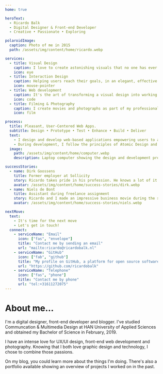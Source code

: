 ```yaml
---
home: true

heroText:
  - Ricardo Balk
  - Digital Designer & Front-end Developer
  - Creative • Passionate • Exploring

polaroidImage:
  caption: Photo of me in 2015
  path: /assets/img/content/home/ricardo.webp

services:
  - title: Visual Design
    caption: I love to create astonishing visuals that no one has ever seen before.
    icon: eye
  - title: Interaction Design
    caption: Helping users reach their goals, in an elegant, effective & satisfying way.
    icon: mouse-pointer
  - title: Web development
    caption: It's the art of transforming a visual design into working code.
    icon: code
  - title: Filming & Photography
    caption: I create movies and photographs as part of my professional hobby.
    icon: film

process:
  title: Pleasant, User-Centered Web Apps.
  subtitle: Design • Prototype • Test • Enhance • Build • Deliver
  text:
    - I design and develop web-based applications empowering users to achieve their goals in an easy, effective and pleasant way. I design according to the Design Thinking method, keeping users closely involved during the design process.
    - During development, I follow the principles of Atomic Design and use the latest web technologies available. such as Vue.js, Angular and React.
  image:
    path: /assets/img/content/home/computer.webp
    description: Laptop computer showing the design and development process

successStories:
  - name: Dirk Goossens
    title: Former employer at Sollicity
    story: Ricardo takes pride in his profession. He knows a lot of it and has a great ambition to always learn more. He is upbeat and sociale and I very much appreciated his time with Sollicity.
    avatar: /assets/img/content/home/success-stories/dirk.webp
  - name: Niels de Bont
    title: Assistant during freelance assignment
    story: Ricardo and I made an impressive business movie during the summer of 2016. Ricardo works in a structured and considerate way, which made us able to reach our goals in a short time. It was a pleasure working with him.
    avatar: /assets/img/content/home/success-stories/niels.webp

nextMove:
  text:
    - It's time for the next move
    - Let's get in touch!
  connect:
    - serviceName: "Email"
      icon: ["fas", "envelope"]
      title: "Contact me by sending an email"
      url: "mailto:ricardo@ricardobalk.nl"
    - serviceName: "GitHub"
      icon: ["fab", "github"]
      title: "My profile on GitHub, a platform for open source software development"
      url: "https://github.com/ricardobalk"
    - serviceName: "Telephone"
      icon: ["fas", "phone"]
      title: "Contact me by phone"
      url: "tel:+31611272075"
---
```


<h1>About me&hellip;</h1>
<p>I'm a digital designer, front-end developer and blogger. I've studied Communcation &amp; Multimedia Design at HAN University of Applied Sciences and obtained my Bachelor of Science in February, 2019.</p>
<p>I have an intense love for UX/UI design, front-end web development and photography. Knowing that I both love graphic design and technology, I chose to combine those passions.</p>
<p>On my blog, you could learn more about the things I'm doing. There's also a portfolio available showing an overview of projects I worked on in the past.</p>
